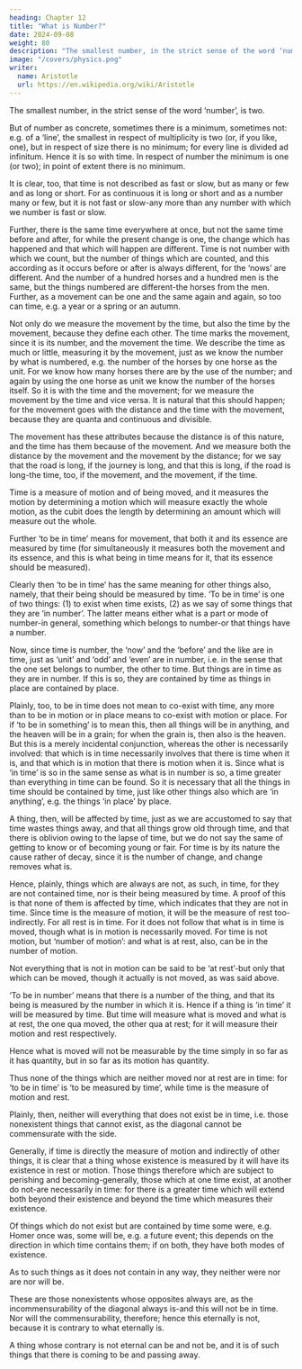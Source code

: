 ```yaml
---
heading: Chapter 12
title: "What is Number?"
date: 2024-09-08
weight: 80
description: "The smallest number, in the strict sense of the word ‘number’, is two."
image: "/covers/physics.png"
writer:
  name: Aristotle 
  url: https://en.wikipedia.org/wiki/Aristotle
---
```



The smallest number, in the strict sense of the word ‘number’, is two. 

But of number as concrete, sometimes there is a minimum, sometimes not: e.g. of a ‘line’, the smallest in
respect of multiplicity is two (or, if you like, one), but in respect of size there is no
minimum; for every line is divided ad infinitum. Hence it is so with time. In respect of
number the minimum is one (or two); in point of extent there is no minimum.

It is clear, too, that time is not described as fast or slow, but as many or few and as long
or short. For as continuous it is long or short and as a number many or few, but it is not
fast or slow-any more than any number with which we number is fast or slow.

Further, there is the same time everywhere at once, but not the same time before and
after, for while the present change is one, the change which has happened and that
which will happen are different. Time is not number with which we count, but the
number of things which are counted, and this according as it occurs before or after is
always different, for the ‘nows’ are different. And the number of a hundred horses and a
hundred men is the same, but the things numbered are different-the horses from the men.
Further, as a movement can be one and the same again and again, so too can time, e.g. a
year or a spring or an autumn.

Not only do we measure the movement by the time, but also the time by the movement,
because they define each other. The time marks the movement, since it is its number,
and the movement the time. We describe the time as much or little, measuring it by the
movement, just as we know the number by what is numbered, e.g. the number of the
horses by one horse as the unit. For we know how many horses there are by the use of
the number; and again by using the one horse as unit we know the number of the horses
itself. So it is with the time and the movement; for we measure the movement by the
time and vice versa. It is natural that this should happen; for the movement goes with
the distance and the time with the movement, because they are quanta and continuous
and divisible.

The movement has these attributes because the distance is of this nature,
and the time has them because of the movement. And we measure both the distance by
the movement and the movement by the distance; for we say that the road is long, if the
journey is long, and that this is long, if the road is long-the time, too, if the movement,
and the movement, if the time.

Time is a measure of motion and of being moved, and it measures the motion by
determining a motion which will measure exactly the whole motion, as the cubit does
the length by determining an amount which will measure out the whole.

Further ‘to be in time’ means for movement, that both it and its essence are measured by
time (for simultaneously it measures both the movement and its essence, and this is what
being in time means for it, that its essence should be measured).

Clearly then ‘to be in time’ has the same meaning for other things also, namely, that
their being should be measured by time. ‘To be in time’ is one of two things: (1) to exist
when time exists, (2) as we say of some things that they are ‘in number’. The latter
means either what is a part or mode of number-in general, something which belongs to
number-or that things have a number.

Now, since time is number, the ‘now’ and the ‘before’ and the like are in time, just as
‘unit’ and ‘odd’ and ‘even’ are in number, i.e. in the sense that the one set belongs to
number, the other to time. But things are in time as they are in number. If this is so, they
are contained by time as things in place are contained by place.

Plainly, too, to be in time does not mean to co-exist with time, any more than to be in
motion or in place means to co-exist with motion or place. For if ‘to be in something’ is
to mean this, then all things will be in anything, and the heaven will be in a grain; for
when the grain is, then also is the heaven. But this is a merely incidental conjunction,
whereas the other is necessarily involved: that which is in time necessarily involves that
there is time when it is, and that which is in motion that there is motion when it is.
Since what is ‘in time’ is so in the same sense as what is in number is so, a time greater
than everything in time can be found. So it is necessary that all the things in time should
be contained by time, just like other things also which are ‘in anything’, e.g. the things
‘in place’ by place.

A thing, then, will be affected by time, just as we are accustomed to say that time wastes
things away, and that all things grow old through time, and that there is oblivion owing
to the lapse of time, but we do not say the same of getting to know or of becoming
young or fair. For time is by its nature the cause rather of decay, since it is the number of
change, and change removes what is.

Hence, plainly, things which are always are not, as such, in time, for they are not
contained time, nor is their being measured by time. A proof of this is that none of them
is affected by time, which indicates that they are not in time.
Since time is the measure of motion, it will be the measure of rest too-indirectly. For all
rest is in time. For it does not follow that what is in time is moved, though what is in
motion is necessarily moved. For time is not motion, but ‘number of motion’: and what
is at rest, also, can be in the number of motion.

Not everything that is not in motion can be said to be ‘at rest’-but only that which can
be moved, though it actually is not moved, as was said above.

‘To be in number’ means that there is a number of the thing, and that its being is
measured by the number in which it is. Hence if a thing is ‘in time’ it will be measured
by time. But time will measure what is moved and what is at rest, the one qua moved,
the other qua at rest; for it will measure their motion and rest respectively.

Hence what is moved will not be measurable by the time simply in so far as it has
quantity, but in so far as its motion has quantity. 

Thus none of the things which are
neither moved nor at rest are in time: for ‘to be in time’ is ‘to be measured by time’,
while time is the measure of motion and rest.

Plainly, then, neither will everything that does not exist be in time, i.e. those nonexistent things that cannot exist, as the diagonal cannot be commensurate with the side.

Generally, if time is directly the measure of motion and indirectly of other things, it is clear that a thing whose existence is measured by it will have its existence in rest or motion. Those things therefore which are subject to perishing and becoming-generally, those which at one time exist, at another do not-are necessarily in time: for there is a greater time which will extend both beyond their existence and beyond the time which
measures their existence. 

Of things which do not exist but are contained by time some were, e.g. Homer once was, some will be, e.g. a future event; this depends on the direction in which time contains them; if on both, they have both modes of existence. 

As to such things as it does not contain in any way, they neither were nor are nor will be.

These are those nonexistents whose opposites always are, as the incommensurability of the diagonal always is-and this will not be in time. Nor will the commensurability, therefore; hence this eternally is not, because it is contrary to what eternally is. 

A thing whose contrary is not eternal can be and not be, and it is of such things that there is
coming to be and passing away.
